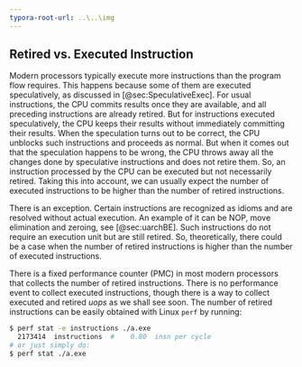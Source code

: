 ```yaml
---
typora-root-url: ..\..\img
---
```


## Retired vs. Executed Instruction

Modern processors typically execute more instructions than the program flow requires. This happens because some of them are executed speculatively, as discussed in [@sec:SpeculativeExec]. For usual instructions, the CPU commits results once they are available, and all preceding instructions are already retired. But for instructions executed speculatively, the CPU keeps their results without immediately committing their results. When the speculation turns out to be correct, the CPU unblocks such instructions and proceeds as normal. But when it comes out that the speculation happens to be wrong, the CPU throws away all the changes done by speculative instructions and does not retire them. So, an instruction processed by the CPU can be executed but not necessarily retired. Taking this into account, we can usually expect the number of executed instructions to be higher than the number of retired instructions.

There is an exception. Certain instructions are recognized as idioms and are resolved without actual execution. An example of it can be NOP, move elimination and zeroing, see [@sec:uarchBE]. Such instructions do not require an execution unit but are still retired. So, theoretically, there could be a case when the number of retired instructions is higher than the number of executed instructions.

There is a fixed performance counter (PMC) in most modern processors that collects the number of retired instructions. There is no performance event to collect executed instructions, though there is a way to collect executed and retired *uops* as we shall see soon. The number of retired instructions can be easily obtained with Linux `perf` by running:

```bash
$ perf stat -e instructions ./a.exe
  2173414  instructions  #    0.80  insn per cycle 
# or just simply do:
$ perf stat ./a.exe
```
